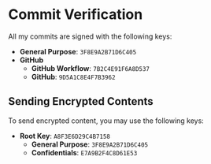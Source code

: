 # Commit Verification

All my commits are signed with the following keys:

- **General Purpose**: `3F8E9A2B71D6C405` 
- **GitHub**
  - **GitHub Workflow**: `7B2C4E91F6A8D537` 
  - **GitHub**: `9D5A1C8E4F7B3962`

## Sending Encrypted Contents

To send encrypted content, you may use the following keys:

- **Root Key**: `A8F3E6D29C4B7158` 
  - **General Purpose**: `3F8E9A2B71D6C405` 
  - **Confidentials**: `E7A9B2F4C8D61E53` 
